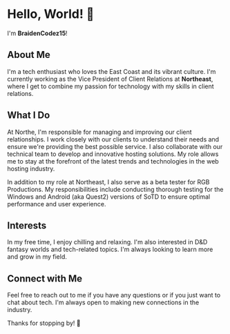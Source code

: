 # Hello, World! 👋

I'm **BraidenCodez15**!

## About Me
I'm a tech enthusiast who loves the East Coast and its vibrant culture. 
I'm currently working as the Vice President of Client Relations at **Northeast**, where I get to combine my passion for technology with my skills in client relations.

## What I Do
At Northe, I'm responsible for managing and improving our client relationships. I work closely with our clients to understand their needs and ensure we're providing the best possible service.
I also collaborate with our technical team to develop and innovative hosting solutions. 
My role allows me to stay at the forefront of the latest trends and technologies in the web hosting industry.

In addition to my role at Northeast, I also serve as a beta tester for RGB Productions. 
My responsibilities include conducting thorough testing for the Windows and Android (aka Quest2) versions of SoTD to ensure optimal performance and user experience.


## Interests
In my free time, I enjoy chilling and relaxing. 
I'm also interested in D&D fantasy worlds and tech-related topics.
I'm always looking to learn more and grow in my field.

## Connect with Me
Feel free to reach out to me if you have any questions or if you just want to chat about tech.
I'm always open to making new connections in the industry.

Thanks for stopping by! 👋
